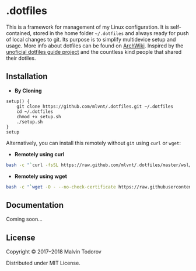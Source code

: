 # .dotfiles

This is a framework for management of my Linux configuration. It is self-contained, stored in the home folder `~/.dotfiles` and always ready for push of local changes to git. Its purpose is to simplify multidevice setup and usage. More info about dotfiles can be found on [ArchWiki][2]. Inspired by the [unoficial dotfiles guide project][1] and the countless kind people that shared their dotiles. 

[1]: http://dotfiles.github.io/ "Robocopy"
[2]: https://wiki.archlinux.org/index.php/Dotfiles

## Installation

- **By Cloning**

```
setup() {
    git clone https://github.com/mlvnt/.dotfiles.git ~/.dotfiles 
    cd ~/.dotfiles
    chmod +x setup.sh
    ./setup.sh
}
setup
```
Alternatively, you can install this remotely without `git` using `curl` or `wget`:

- **Remotely using curl**

```bash
bash -c "`curl -fsSL https://raw.github.com/mlvnt/.dotfiles/master/wsl/setup.sh`"
```

- **Remotely using wget**

```bash
bash -c "`wget -O - --no-check-certificate https://raw.githubusercontent.com/mlvnt/.dotfiles/master/wsl/setup.sh`"
```

## Documentation

Coming soon...

## License

Copyright © 2017–2018 Malvin Todorov

Distributed under MIT License.